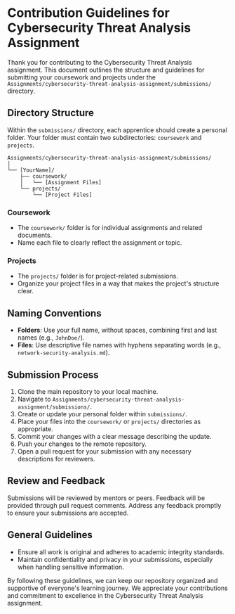 # Contribution Guidelines for Cybersecurity Threat Analysis Assignment

Thank you for contributing to the Cybersecurity Threat Analysis assignment. This document outlines the structure and guidelines for submitting your coursework and projects under the `Assignments/cybersecurity-threat-analysis-assignment/submissions/` directory.

## Directory Structure

Within the `submissions/` directory, each apprentice should create a personal folder. Your folder must contain two subdirectories: `coursework` and `projects`.

```
Assignments/cybersecurity-threat-analysis-assignment/submissions/
│
└── [YourName]/
    ├── coursework/
    │   └── [Assignment Files]
    └── projects/
        └── [Project Files]
```

### Coursework

- The `coursework/` folder is for individual assignments and related documents.
- Name each file to clearly reflect the assignment or topic.

### Projects

- The `projects/` folder is for project-related submissions.
- Organize your project files in a way that makes the project's structure clear.

## Naming Conventions

- **Folders**: Use your full name, without spaces, combining first and last names (e.g., `JohnDoe/`).
- **Files**: Use descriptive file names with hyphens separating words (e.g., `network-security-analysis.md`).

## Submission Process

1. Clone the main repository to your local machine.
2. Navigate to `Assignments/cybersecurity-threat-analysis-assignment/submissions/`.
3. Create or update your personal folder within `submissions/`.
4. Place your files into the `coursework/` or `projects/` directories as appropriate.
5. Commit your changes with a clear message describing the update.
6. Push your changes to the remote repository.
7. Open a pull request for your submission with any necessary descriptions for reviewers.

## Review and Feedback

Submissions will be reviewed by mentors or peers. Feedback will be provided through pull request comments. Address any feedback promptly to ensure your submissions are accepted.

## General Guidelines

- Ensure all work is original and adheres to academic integrity standards.
- Maintain confidentiality and privacy in your submissions, especially when handling sensitive information.

By following these guidelines, we can keep our repository organized and supportive of everyone's learning journey. We appreciate your contributions and commitment to excellence in the Cybersecurity Threat Analysis assignment.
```
